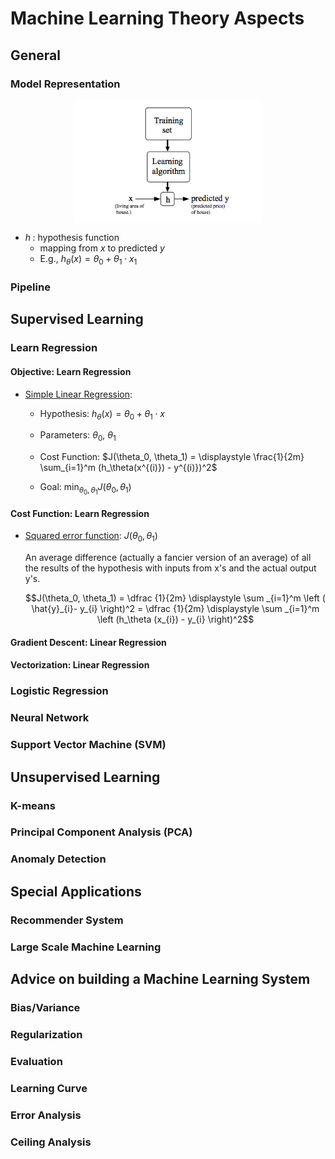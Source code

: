 # Machine Learning Theory Aspects

## General

### Model Representation

<a href="https://www.coursera.org/learn/machine-learning/supplement/cRa2m/model-representation">
    <img src="../ML/ML-Stanford/images/m02-17.png" style="display: block; margin: auto; background-color: black" alt="Flowchart" title="Modeling Process" width="300" >
</a>

+ $h\;$: hypothesis function
  + mapping from $x$ to predicted $y$
  + E.g., $h_\theta(x) = \theta_0 + \theta_1 \cdot x_1$

### Pipeline


## Supervised Learning

### Learn Regression

#### Objective: Learn Regression

+ [Simple Linear Regression](../ML-Stanford/02-ModelCost.md#cost-function-intuition-ii):

	+ Hypothesis: $h_\theta (x) = \theta_0 + \theta_1 \cdot x$

  + Parameters: $\theta_0$, $\theta_1$

  + Cost Function: $J(\theta_0, \theta_1) = \displaystyle \frac{1}{2m} \sum_{i=1}^m (h_\theta(x^{(i)}) - y^{(i)})^2$

  + Goal: $\displaystyle \min_{\theta_0, \theta_1} J(\theta_0, \theta_1)$





#### Cost Function: Learn Regression

+ [Squared error function](../ML-Stanford/02-ModelCost.md#cost-function-intuition-ii): $J(\theta_0, \theta_1)$

	An average difference (actually a fancier version of an average) of all the results of the hypothesis with inputs from x's and the actual output y's.

	$$J(\theta_0, \theta_1) = \dfrac {1}{2m} \displaystyle \sum _{i=1}^m \left ( \hat{y}_{i}- y_{i} \right)^2 = \dfrac {1}{2m} \displaystyle \sum _{i=1}^m \left (h_\theta (x_{i}) - y_{i} \right)^2$$






#### Gradient Descent: Linear Regression





#### Vectorization: Linear Regression






### Logistic Regression



### Neural Network



### Support Vector Machine (SVM)





## Unsupervised Learning

### K-means



### Principal Component Analysis (PCA)



### Anomaly Detection



## Special Applications

### Recommender System




### Large Scale Machine Learning




## Advice on building a Machine Learning System

### Bias/Variance



### Regularization



### Evaluation




### Learning Curve




### Error Analysis



### Ceiling Analysis